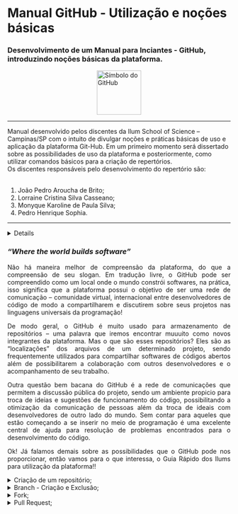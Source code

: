 # Manual GitHub - Utilização e noções básicas

<head>
  <style>
  .center {
    display: block;
    margin-left: auto;
    margin-right: auto;
    width: 50%;
  }
  </style>
</head>

<h3> Desenvolvimento de um Manual para Inciantes - GitHub, introduzindo noções básicas da plataforma.</h3>

<img class="center" src="https://user-images.githubusercontent.com/106617753/173090394-3be7d911-991d-446d-aedc-4a8a04e2fe8f.png" alt="Símbolo do GitHub" style="width:100px;">
<hr>

 <dt> Manual desenvolvido pelos discentes da Ilum School of Science – Campinas/SP com o intuito de divulgar noções e práticas básicas de uso e aplicação da plataforma Git-Hub. Em um primeiro momento será dissertado sobre as possibilidades de uso da plataforma e posteriormente, como utilizar comandos básicos para a criação de repertórios. </dt>
 <dt> Os discentes responsáveis pelo desenvolvimento do repertório são: </dt>
 <br>
 <ol> 
      <li>João Pedro Aroucha de Brito; </li>
      <li>Lorraine Cristina Silva Casseano; </li>
      <li>Monyque Karoline de Paula Silva; </li>
      <li>Pedro Henrique Sophia. </li>
  </ol>

<hr>
<details>
  
    <summary>Criação de um repositório;</summary>
    <p></p>
</details>

<h3> <i>“Where the world builds software” </h3> </i>
<p align="justify"> Não há maneira melhor de compreensão da plataforma, do que a compreensão de seu slogan. Em tradução livre, o GitHub pode ser compreendido como um local onde o mundo constrói softwares, na prática, isso significa que a plataforma possui o objetivo de ser uma rede de comunicação – comunidade virtual, internacional entre desenvolvedores de código de modo a compartilharem e discutirem sobre seus projetos nas linguagens universais da programação! </p>
<p align="justify"> De modo geral, o GitHub é muito usado para armazenamento de repositórios – uma palavra que iremos encontrar muuuito como novos integrantes da plataforma. Mas o que são esses repositórios? Eles são as “localizações” dos arquivos de um determinado projeto, sendo frequentemente utilizados para compartilhar softwares de códigos abertos além de possibilitarem a colaboração com outros desenvolvedores e o acompanhamento de seu trabalho. </p>
<p align="justify"> Outra questão bem bacana do GitHub é a rede de comunicações que permitem a discussão pública do projeto, sendo um ambiente propicio para troca de ideias e sugestões de funcionamento do código, possibilitando a otimização da comunicação de pessoas além da troca de ideais com desenvolvedores de outro lado do mundo. Sem contar para aqueles que estão começando a se inserir no meio de programação é uma excelente central de ajuda para resolução de problemas encontrados para o desenvolvimento do código. </p>
<p align="justify"> Ok! Já falamos demais sobre as possibilidades que o GitHub pode nos proporcionar, então vamos para o que interessa, o Guia Rápido dos Ilums para utilização da plataforma!! </p>


<details>
    <summary>Criação de um repositório;</summary>
    <p>Epcot is a theme park at Walt Disney World Resort featuring exciting attractions, international pavilions, award-winning fireworks and seasonal special events.</p>
</details>

<details>
    <summary>Branch - Criação e Exclusão;</summary>
 <p> <p align="justify"> O <i>branch</i> é um ponteiro móvel que leva um commit. Em síntese, o que isso significa? Os <i> branches </i> – também denominados como “ramos”, desenvolvem funcionalidades isoladas uma das outras. Ao se criar um repositório, há a existência de um <i>branch “padrão” </i> denominado de <i>branch master </i>, pode-se criar outros <i>branches</i> que deverão ser mesclados ao <i>branch master </i>, após a conclusão do código. 
<p align="justify"> Compreendida a funcionalidade de uma <i>branch</i>, descreve-se o passo a passo de como cria-la no GitHub: </p>
<ol>
<li>Vá até a página principal do repositório;</li>
<li> <b> OPICIONAL: </b>Caso deseje criar um branch sendo este diferente do <i> branch padrão </i> do repositório, clique em <b> <i>NUMBER branches </i> </b> e escolha outro branch;</li>
<li>Clique no menu seletor de <i> branch </i> - apertando <i> main </i>; </li>
<li> Apertar "main"; </li>
<li> Digite o nome para o novo <i> branch </i>, selecionando o botão Create branch. </li>
</ol>
<p align="justify"> Em caso de exclusão do <i> branch </i>, o procedimento é de simples execução, deve-se realizar os seguintes passos: </p>
<ol>
<li> Vá até a página principal do repositório; </li>
<li> Em cima da lista de arquivos, clique em <b><i> NÚMERO branches; </i> </b> </li>
<li> Selecione o <i> branch </i>que deseja excluir e clique na lixeira; </li>
<li> Em caso de tentativa de exclusão de <i> branch </i>associado a pelo menos um pull request aberto, é necessária a confirmação de fechamento da pull request aberta. </li>
</ol>
</p>


</details>

<details>
    <summary> Fork; </summary>
    <p> <p align="justify"> Outro conceito de suma importância são os <i> forks </i>, responsáveis pela  cópia do repositório de outro autor. Essa ação permite com que você consiga alterar o quanto desejar o código copiado, sem alterar o repositório original - que foi copiado inicialmente. De modo a executar um <i> fork </i>,  deve-se seguir os passos:
<ol>
<li> Vá até o repositório que você deseja realizar a ação de cópia; </li>
<li> Selecione o botão cinza <i> fork </i> no canto direito superior da tela; </li>
<li> Selecionado o botão, irá ter a opção de atribuição de nome e descrição do <i> fork</i>, em caso de não atribuição o arquivo irá permanecer com as mesmas informações do arquivo original: </li> 
<li> Pronto! Agora é só realizar as edições normalmente! Se desejado pode se utilizar do pull request para se comunicar com o autor do arquivo original e propor alterações no branch padrão </li>  
 </ol>
</p>
</details>

<details>
    <summary> Pull Request; </summary>
  <p> <p align="justify"> Ok! Sabemos como realizar <i> branches </i> e também <i> forks,</i> agora iremos falar de um processo complementar a esses, sendo muito utilizado no GitHub! O <i> pull request</i>, utilizado para realização de sugestões e colaborações nas alterações de um repositório, ou seja, as alterações são propostas em um <i>branch </i>. </p>
 <p align="justify"> O processo de realização desse metódo é bem simples, sendo:
  <ol>
  <li> Vá até o repositório "forkado" que deseja inserir no <i> branch padrão </i>; </li>
  <li> Encontre a aba <i> code </i>; </li>
  <li> Vá em <i> Pull Requests </i> e em seguida, em <i> New Pull Request </i>; </li>
  <li> Clique na opção <i> Create Ner Pull Request </i>; </li>
  <li> Preencha os dados com as informações e apontamentos desejados; </li>
  <li> Aguarde o retorno do desenvolvedor original acerca da sua solicitação. </li>
  </ol>
  </p>
</details>
